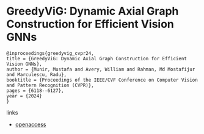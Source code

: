 # GreedyViG: Dynamic Axial Graph Construction for Efficient Vision GNNs

```
@inproceedings{greedyvig_cvpr24,
title = {GreedyViG: Dynamic Axial Graph Construction for Efficient Vision GNNs},
author = {Munir, Mustafa and Avery, William and Rahman, Md Mostafijur and Marculescu, Radu},
booktitle = {Proceedings of the IEEE/CVF Conference on Computer Vision and Pattern Recognition (CVPR)},
pages = {6118--6127},
year = {2024}
}
```

links
- [openaccess](https://openaccess.thecvf.com//content/CVPR2024/html/Munir_GreedyViG_Dynamic_Axial_Graph_Construction_for_Efficient_Vision_GNNs_CVPR_2024_paper.html)
